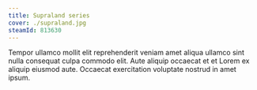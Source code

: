```yaml
---
title: Supraland series
cover: ./supraland.jpg
steamId: 813630
---
```


Tempor ullamco mollit elit reprehenderit veniam amet aliqua
ullamco sint nulla consequat culpa commodo elit. Aute aliquip
occaecat et et Lorem ex aliquip eiusmod aute. Occaecat
exercitation voluptate nostrud in amet ipsum.
